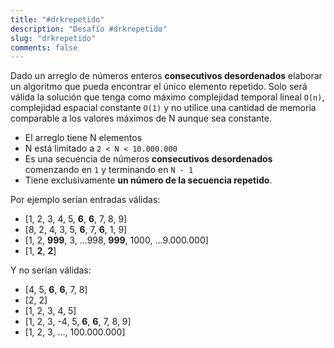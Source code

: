 ```yaml
---
title: "#drkrepetido"
description: "Desafío #drkrepetido"
slug: "drkrepetido"
comments: false
---
```


Dado un arreglo de números enteros **consecutivos desordenados** elaborar un algoritmo que pueda encontrar el único elemento repetido.
Solo será válida la solución que tenga como máximo complejidad temporal lineal `O(n)`, complejidad espacial constante `O(1)` y no utilice una cantidad de memoria comparable a los valores máximos de N aunque sea constante.

- El arreglo tiene N elementos
- N está limitado a `2 < N < 10.000.000`
- Es una secuencia de números **consecutivos desordenados** comenzando en `1` y terminando en `N - 1`
- Tiene exclusivamente **un número de la secuencia repetido**.

Por ejemplo serían entradas válidas:

- [1, 2, 3, 4, 5, **6**, **6**, 7, 8, 9]
- [8, 2, 4, 3, 5, **6**, 7, **6**, 1, 9]
- [1, 2, **999**, 3, ...998, **999**, 1000, ...9.000.000]
- [1, **2**, **2**]

Y no serían válidas:

- [4, 5, **6**, **6**, 7, 8]
- [2, 2]
- [1, 2, 3, 4, 5]
- [1, 2, 3, -4, 5, **6**, **6**, 7, 8, 9]
- [1, 2, 3, ..., 100.000.000]